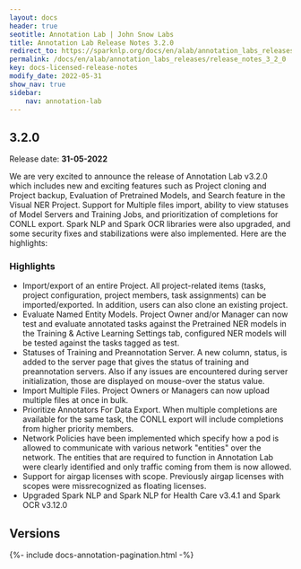 ```yaml
---
layout: docs
header: true
seotitle: Annotation Lab | John Snow Labs
title: Annotation Lab Release Notes 3.2.0
redirect_to: https://sparknlp.org/docs/en/alab/annotation_labs_releases/release_notes_3_2_0
permalink: /docs/en/alab/annotation_labs_releases/release_notes_3_2_0
key: docs-licensed-release-notes
modify_date: 2022-05-31
show_nav: true
sidebar:
    nav: annotation-lab
---
```


<div class="h3-box" markdown="1">

## 3.2.0

Release date: **31-05-2022**

We are very excited to announce the release of Annotation Lab v3.2.0 which includes new and exciting features such as Project cloning and Project backup, Evaluation of Pretrained Models, and Search feature in the Visual NER Project. Support for Multiple files import, ability to view statuses of Model Servers and Training Jobs, and prioritization of completions for CONLL export. Spark NLP and Spark OCR libraries were also upgraded, and some security fixes and stabilizations were also implemented. Here are the highlights:

### Highlights

- Import/export of an entire Project. All project-related items (tasks, project configuration, project members, task assignments) can be imported/exported. In addition, users can also clone an existing project.
- Evaluate Named Entity Models. Project Owner and/or Manager can now test and evaluate annotated tasks against the Pretrained NER models in the Training & Active Learning Settings tab, configured NER models will be tested against the tasks tagged as test.
- Statuses of Training and Preannotation Server. A new column, status, is added to the server page that gives the status of training and preannotation servers. Also if any issues are encountered during server initialization, those are displayed on mouse-over the status value.
- Import Multiple Files. Project Owners or Managers can now upload multiple files at once in bulk.
- Prioritize Annotators For Data Export. When multiple completions are available for the same task, the CONLL export will include completions from higher priority members.
- Network Policies have been implemented which specify how a pod is allowed to communicate with various network "entities" over the network. The entities that are required to function in Annotation Lab were clearly identified and only traffic coming from them is now allowed.
- Support for airgap licenses with scope. Previously airgap licenses with scopes were missrecognized as floating licenses.
- Upgraded Spark NLP and Spark NLP for Health Care v3.4.1 and Spark OCR v3.12.0 

</div><div class="prev_ver h3-box" markdown="1">

## Versions

</div>

{%- include docs-annotation-pagination.html -%}